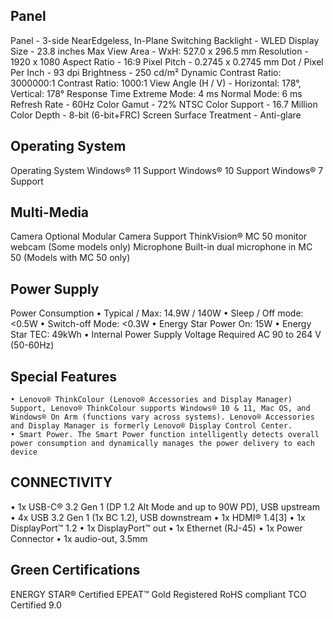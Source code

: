  ## Panel
 Panel - 3-side NearEdgeless, In-Plane Switching
 Backlight - WLED
 Display Size - 23.8 inches
 Max View Area -  WxH: 527.0 x 296.5 mm
 Resolution - 1920 x 1080
 Aspect Ratio - 16:9
 Pixel Pitch - 0.2745 x 0.2745 mm
 Dot / Pixel Per Inch - 93 dpi
 Brightness - 250 cd/m²
 Dynamic Contrast Ratio: 3000000:1
 Contrast Ratio: 1000:1
 View Angle (H / V) - Horizontal: 178°, Vertical: 178°
 Response Time
    Extreme Mode: 4 ms
    Normal Mode: 6 ms
 Refresh Rate - 60Hz
 Color Gamut - 72% NTSC
 Color Support - 16.7 Million
 Color Depth - 8-bit (6-bit+FRC)
 Screen Surface Treatment - Anti-glare

## Operating System
 Operating System
 Windows® 11 Support
 Windows® 10 Support
 Windows® 7 Support

## Multi-Media
 Camera
 Optional Modular Camera Support
 ThinkVision® MC 50 monitor webcam (Some models only)
 Microphone
 Built-in dual microphone in MC 50 (Models with MC 50 only)

## Power Supply
 Power Consumption
 • Typical / Max: 14.9W / 140W
 • Sleep / Off mode: <0.5W
 • Switch-off Mode: <0.3W
 • Energy Star Power On: 15W
 • Energy Star TEC: 49kWh
 • Internal Power Supply
 Voltage Required
 AC 90 to 264 V (50-60Hz)

## Special Features
    • Lenovo® ThinkColour (Lenovo® Accessories and Display Manager) Support, Lenovo® ThinkColour supports Windows® 10 & 11, Mac OS, and Windows® On Arm (functions vary across systems). Lenovo® Accessories and Display Manager is formerly Lenovo® Display Control Center.
    • Smart Power. The Smart Power function intelligently detects overall power consumption and dynamically manages the power delivery to each device

## CONNECTIVITY
 • 1x USB-C® 3.2 Gen 1 (DP 1.2 Alt Mode and up to 90W PD), USB upstream
 • 4x USB 3.2 Gen 1 (1x BC 1.2), USB downstream
 • 1x HDMI® 1.4[3]
 • 1x DisplayPort™ 1.2
 • 1x DisplayPort™ out
 • 1x Ethernet (RJ-45)
 • 1x Power Connector
 • 1x audio-out, 3.5mm

## Green Certifications
 ENERGY STAR® Certified
 EPEAT™ Gold Registered
 RoHS compliant
 TCO Certified 9.0